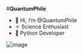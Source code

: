 #**QuantumPhile**

- 👋 Hi, I’m @QuantumPhile
- ⚛️ Science Enthusiast
- 🐍 Python Developer

![image](https://user-images.githubusercontent.com/120978542/208316714-5b910c71-cb43-4d3e-a2c2-514b02f22fcb.png)





